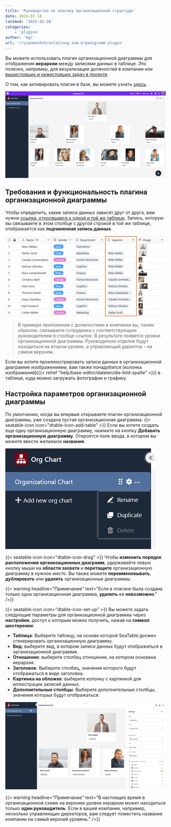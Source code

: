 ```yaml
---
title: 'Руководство по плагину организационной структуры'
date: 2024-07-18
lastmod: '2025-02-28'
categories:
    - 'plugins'
author: 'kgr'
url: '/ru/pomoshch/anleitung-zum-organigramm-plugin'
---
```


Вы можете использовать плагин организационной диаграммы для отображения **иерархии** между записями данных в таблице. Это полезно, например, для визуализации должностей в компании или [вышестоящих и нижестоящих задач в проекте](https://seatable.io/ru/projektstrukturplan-vorlage/).

О том, как активировать плагин в базе, вы можете узнать [здесь](https://seatable.io/ru/docs/plugins/aktivieren-eines-plugins-in-einer-base/).

![Плагин организационной диаграммы](images/Organigramm-Plugin.png)

## Требования и функциональность плагина организационной диаграммы

Чтобы определить, какие записи данных зависят друг от друга, вам нужна [ссылка, относящаяся к одной и той же таблице](https://seatable.io/ru/docs/verknuepfungen/verknuepfungen-innerhalb-einer-tabelle/). Запись, которую вы связываете в этом столбце с другой строкой в той же таблице, отображается как **подчиненная запись данных**.

![Колонка ссылок для организационной диаграммы](images/Verknuepfungsspalte-fuer-ein-Organigramm.png)

> В примере приложения с должностями в компании вы, таким образом, связываете сотрудника с соответствующим руководителем в столбце ссылок. В результате появятся уровни организационной диаграммы: Руководители отделов будут находиться на втором уровне, а управляющий директор - на самом верхнем.

Если вы хотите проиллюстрировать записи данных в организационной диаграмме изображениями, вам также понадобится [колонка изображений]({{< relref "help/base-editor/dateien/die-bild-spalte" >}}) в таблице, куда можно загружать фотографии и графику.

## Настройка параметров организационной диаграммы

По умолчанию, когда вы впервые открываете плагин организационной диаграммы, уже создана пустая организационная диаграмма. {{< seatable-icon icon="dtable-icon-add-table" >}} Если вы хотите создать еще одну организационную диаграмму, нажмите на кнопку **Добавить организационную диаграмму**. Откроется поле ввода, в котором вы можете ввести желаемое **название**.

![Варианты организационных схем](images/Optionen-fuer-Organigramme.png)

{{< seatable-icon icon="dtable-icon-drag" >}} Чтобы **изменить порядок расположения организационных диаграмм**, удерживайте левую кнопку мыши на **области захвата** и **перетащите** организационную диаграмму в нужное место. Вы также можете **переименовывать**, **дублировать** или **удалять** организационные диаграммы.

{{< warning  headline="Примечание"  text="Если в плагине была создана только одна организационная диаграмма, **удалить** ее **невозможно**." />}}

{{< seatable-icon icon="dtable-icon-set-up" >}} Вы можете задать следующие параметры для организационной диаграммы через **настройки**, доступ к которым можно получить, нажав на **символ шестеренки**:

- **Таблица**: Выберите таблицу, на основе которой SeaTable должен сгенерировать организационную диаграмму.
- **Вид**: выберите вид, в котором записи данных будут отображаться в организационной диаграмме.
- **Отношение**: выберите столбец отношения, на котором основана иерархия.
- **Заголовок**: Выберите столбец, значения которого будут отображаться в виде заголовка.
- **Картинка на обложке**: выберите колонку с картинкой для иллюстрации записей данных.
- **Дополнительные столбцы**: Выберите дополнительные столбцы, значения которых будут отображаться.

![Настройки организационной структуры](images/Einstellungen-eines-Organigramms.png)

{{< warning  headline="Примечание"  text="В настоящее время в организационной схеме на верхнем уровне иерархии может находиться только **один руководитель**. Если в вашей компании, например, несколько управляющих директоров, вам следует поместить название компании на самый верхний уровень." />}}
